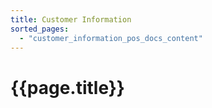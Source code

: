 ```yaml
---
title: Customer Information
sorted_pages:
  - "customer_information_pos_docs_content"
---
```

# {{page.title}}
